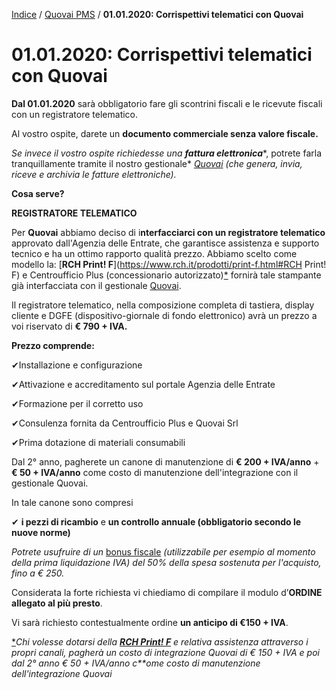 [Indice](index.md) / [Quovai PMS](quovai-pms-it.md) / **01.01.2020: Corrispettivi telematici con Quovai**

# 01.01.2020: Corrispettivi telematici con Quovai

**Dal 01.01.2020** sarà obbligatorio fare gli scontrini fiscali e le ricevute fiscali con un registratore telematico.

Al vostro ospite, darete un **documento commerciale senza valore fiscale.**

*Se invece il vostro ospite richiedesse una* ***fattura elettronica****, potrete farla tranquillamente tramite il nostro gestionale* [*Quovai*](https://pro.quovai.com/) *(che genera, invia, riceve e archivia le fatture elettroniche).*

**Cosa serve?**

**REGISTRATORE TELEMATICO**

Per **Quovai** abbiamo deciso di i**nterfacciarci con un registratore telematico** approvato dall'Agenzia delle Entrate, che garantisce assistenza e supporto tecnico e ha un ottimo rapporto qualità prezzo. Abbiamo scelto come modello la: [**RCH Print! F**](https://www.rch.it/prodotti/print-f.html#RCH Print! F) e Centroufficio Plus (concessionario autorizzato)[*](https://quovai.zendesk.com/hc/it/articles/360004187497-01-01-2020-Corrispettivi-telematici-con-Quovai#sdfootnote1sym) fornirà tale stampante già interfacciata con il gestionale [Quovai](https://pms.quovai.com/).

Il registratore telematico, nella composizione completa di tastiera, display cliente e DGFE (dispositivo-giornale di fondo elettronico) avrà un prezzo a voi riservato di **€ 790 + IVA.**

**Prezzo comprende:**

✔Installazione e configurazione

✔Attivazione e accreditamento sul portale Agenzia delle Entrate

✔Formazione per il corretto uso

✔Consulenza fornita da Centroufficio Plus e Quovai Srl

✔Prima dotazione di materiali consumabili

Dal 2° anno, pagherete un canone di manutenzione di **€ 200 + IVA/anno** + **€ 50 + IVA/anno** come costo di manutenzione dell'integrazione con il gestionale Quovai.

In tale canone sono compresi

✔ **i pezzi di ricambio** e **un controllo annuale (obbligatorio secondo le nuove norme)** 

*Potrete usufruire di un* [bonus fiscale](https://www.agenziaentrate.gov.it/portale/web/guest/-/cs-28-febbraio-2019-cs-provvedimento-misuratori-fiscali) *(utilizzabile per esempio al momento della prima liquidazione IVA) del 50% della spesa sostenuta per l'acquisto, fino a € 250.*

Considerata la forte richiesta vi chiediamo di compilare il modulo d’**ORDINE allegato al più presto**.

Vi sarà richiesto contestualmente ordine **un anticipo di €150 + IVA**.

[*](https://quovai.zendesk.com/hc/it/articles/360004187497-01-01-2020-Corrispettivi-telematici-con-Quovai#sdfootnote1anc)*Chi volesse dotarsi della* [***RCH Print! F***](https://www.rch.it/prodotti/print-f.html) *e relativa assistenza attraverso i propri canali, pagherà un costo di integrazione Quovai di € 150 + IVA e poi dal 2° anno* *€ 50 + IVA/anno c**ome costo di manutenzione dell'integrazione Quovai*
